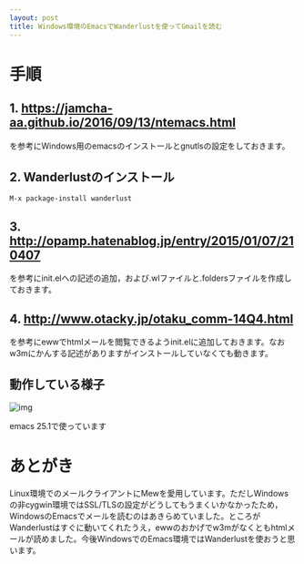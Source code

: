 ```yaml
---
layout: post
title: Windows環境のEmacsでWanderlustを使ってGmailを読む
---
```


# 手順

## 1. [<https://jamcha-aa.github.io/2016/09/13/ntemacs.html>](https://jamcha-aa.github.io/2016/09/13/ntemacs.html)

を参考にWindows用のemacsのインストールとgnutlsの設定をしておきます。

## 2. Wanderlustのインストール

    M-x package-install wanderlust

## 3. [<http://opamp.hatenablog.jp/entry/2015/01/07/210407>](http://opamp.hatenablog.jp/entry/2015/01/07/210407)

を参考にinit.elへの記述の追加，および.wlファイルと.foldersファイルを作成しておきます。

## 4. [<http://www.otacky.jp/otaku_comm-14Q4.html>](http://www.otacky.jp/otaku_comm-14Q4.html)

を参考にewwでhtmlメールを閲覧できるようinit.elに追加しておきます。なおw3mにかんする記述がありますがインストールしていなくても動きます。

## 動作している様子

![img](01.png)

emacs 25.1で使っています

# あとがき

Linux環境でのメールクライアントにMewを愛用しています。ただしWindowsの非cygwin環境ではSSL/TLSの設定がどうしてもうまくいかなかったため，WindowsのEmacsでメールを読むのはあきらめていました。ところがWanderlustはすぐに動いてくれたうえ，ewwのおかげでw3mがなくともhtmlメールが読めました。今後WindowsでのEmacs環境ではWanderlustを使おうと思います。
